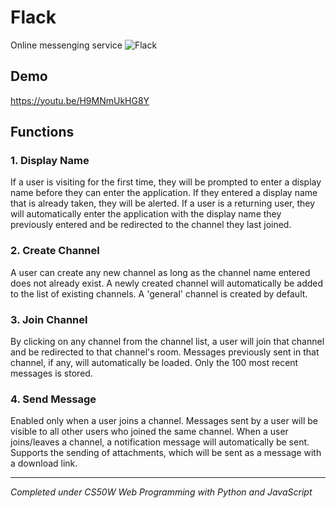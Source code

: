 # Flack
Online messenging service
![Flack](https://i.imgur.com/bn6dch8.png)

## Demo
https://youtu.be/H9MNmUkHG8Y

## Functions
### 1. Display Name
If a user is visiting for the first time, they will be prompted to enter a display name before they can enter the application. If they entered a display name that is already taken, they will be alerted. If a user is a returning user, they will automatically enter the application with the display name they previously entered and be redirected to the channel they last joined.

### 2. Create Channel
A user can create any new channel as long as the channel name entered does not already exist. A newly created channel will automatically be added to the list of existing channels. A 'general' channel is created by default.

### 3. Join Channel
By clicking on any channel from the channel list, a user will join that channel and be redirected to that channel's room. Messages previously sent in that channel, if any, will automatically be loaded. Only the 100 most recent messages is stored.

### 4. Send Message
Enabled only when a user joins a channel. Messages sent by a user will be visible to all other users who joined the same channel. When a user joins/leaves a channel, a notification message will automatically be sent. Supports the sending of attachments, which will be sent as a message with a download link.

---

*Completed under CS50W Web Programming with Python and JavaScript*
